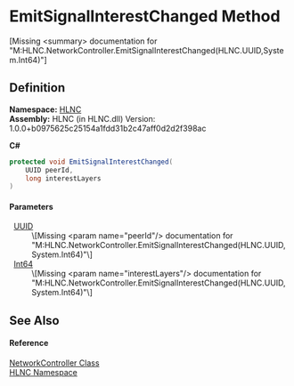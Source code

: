 # EmitSignalInterestChanged Method


\[Missing &lt;summary&gt; documentation for "M:HLNC.NetworkController.EmitSignalInterestChanged(HLNC.UUID,System.Int64)"\]



## Definition
**Namespace:** <a href="N_HLNC">HLNC</a>  
**Assembly:** HLNC (in HLNC.dll) Version: 1.0.0+b0975625c25154a1fdd31b2c47aff0d2d2f398ac

**C#**
``` C#
protected void EmitSignalInterestChanged(
	UUID peerId,
	long interestLayers
)
```



#### Parameters
<dl><dt>  <a href="T_HLNC_UUID">UUID</a></dt><dd>\[Missing &lt;param name="peerId"/&gt; documentation for "M:HLNC.NetworkController.EmitSignalInterestChanged(HLNC.UUID,System.Int64)"\]</dd><dt>  <a href="https://learn.microsoft.com/dotnet/api/system.int64" target="_blank" rel="noopener noreferrer">Int64</a></dt><dd>\[Missing &lt;param name="interestLayers"/&gt; documentation for "M:HLNC.NetworkController.EmitSignalInterestChanged(HLNC.UUID,System.Int64)"\]</dd></dl>

## See Also


#### Reference
<a href="T_HLNC_NetworkController">NetworkController Class</a>  
<a href="N_HLNC">HLNC Namespace</a>  
